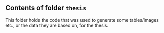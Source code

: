## Contents of folder `thesis`
This folder holds the code that was used to generate some tables/images etc., or the data they are based on, for the thesis.